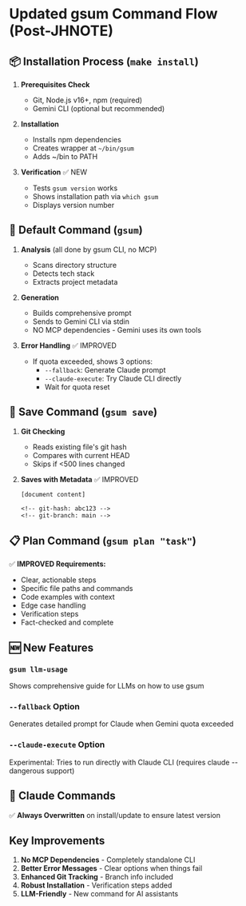 # Updated gsum Command Flow (Post-JHNOTE)

## 📦 Installation Process (`make install`)

1. **Prerequisites Check**
   - Git, Node.js v16+, npm (required)
   - Gemini CLI (optional but recommended)

2. **Installation**
   - Installs npm dependencies
   - Creates wrapper at `~/bin/gsum`
   - Adds ~/bin to PATH

3. **Verification** ✅ NEW
   - Tests `gsum version` works
   - Shows installation path via `which gsum`
   - Displays version number

## 🚀 Default Command (`gsum`)

1. **Analysis** (all done by gsum CLI, no MCP)
   - Scans directory structure
   - Detects tech stack
   - Extracts project metadata

2. **Generation**
   - Builds comprehensive prompt
   - Sends to Gemini CLI via stdin
   - NO MCP dependencies - Gemini uses its own tools

3. **Error Handling** ✅ IMPROVED
   - If quota exceeded, shows 3 options:
     - `--fallback`: Generate Claude prompt
     - `--claude-execute`: Try Claude CLI directly
     - Wait for quota reset

## 💾 Save Command (`gsum save`)

1. **Git Checking**
   - Reads existing file's git hash
   - Compares with current HEAD
   - Skips if <500 lines changed

2. **Saves with Metadata** ✅ IMPROVED
   ```
   [document content]
   
   <!-- git-hash: abc123 -->
   <!-- git-branch: main -->
   ```

## 📋 Plan Command (`gsum plan "task"`)

✅ **IMPROVED Requirements:**
- Clear, actionable steps
- Specific file paths and commands
- Code examples with context
- Edge case handling
- Verification steps
- Fact-checked and complete

## 🆕 New Features

### `gsum llm-usage`
Shows comprehensive guide for LLMs on how to use gsum

### `--fallback` Option
Generates detailed prompt for Claude when Gemini quota exceeded

### `--claude-execute` Option
Experimental: Tries to run directly with Claude CLI (requires claude --dangerous support)

## 🤖 Claude Commands

✅ **Always Overwritten** on install/update to ensure latest version

## Key Improvements

1. **No MCP Dependencies** - Completely standalone CLI
2. **Better Error Messages** - Clear options when things fail
3. **Enhanced Git Tracking** - Branch info included
4. **Robust Installation** - Verification steps added
5. **LLM-Friendly** - New command for AI assistants